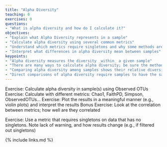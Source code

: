 ```yaml
---
title: "Alpha Diversity"
teaching: 0
exercises: 0
questions:
- "What is alpha diversity and how do I calculate it?"
objectives:
- "Explain what Alpha Diversity represents in a sample"
- "Calculate alpha diversity using several common metrics"
- "Understand which metrics require singletons and why some methods are unsuitable for them"
- "Interpret what differences in alpha diversity mean between samples"
keypoints:
- "Alpha diversity measures the diversity _within_ a given sample"
- "There are many ways to calculate alpha diversity; be sure the method(s) you use are applicable to your dataset"
- "Comparing alpha diversity among samples shows their relative diversity"
- "Direct comparisons of alpha diversity require samples to have the same sequencing depth" FIXME: Confirm if this is the case
---
```



Exercise: Calculate alpha diversity in sample(s) using Observed OTUs
Exercise: Calculate with different metrics: Chao1, FaithPD, Simpson, ObservedOTUs...
Exercise: Plot the results in a meaningful manner (e.g., violin plots) and interpret the results
Bonus Exercise: Look at the correlation between metrics; how well are they correlated

Exercise: Use a metric that requires singletons on data that has no singletons. Note lack of warning, and how results change (e.g., if filtered out singletons)

{% include links.md %}

